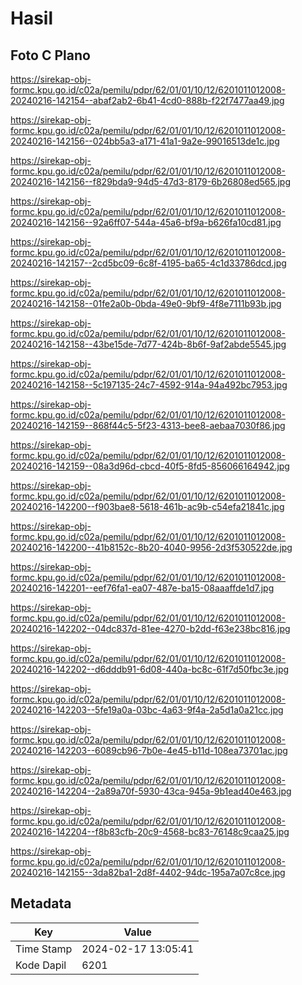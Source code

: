 # Hasil

## Foto C Plano

https://sirekap-obj-formc.kpu.go.id/c02a/pemilu/pdpr/62/01/01/10/12/6201011012008-20240216-142154--abaf2ab2-6b41-4cd0-888b-f22f7477aa49.jpg

https://sirekap-obj-formc.kpu.go.id/c02a/pemilu/pdpr/62/01/01/10/12/6201011012008-20240216-142156--024bb5a3-a171-41a1-9a2e-99016513de1c.jpg

https://sirekap-obj-formc.kpu.go.id/c02a/pemilu/pdpr/62/01/01/10/12/6201011012008-20240216-142156--f829bda9-94d5-47d3-8179-6b26808ed565.jpg

https://sirekap-obj-formc.kpu.go.id/c02a/pemilu/pdpr/62/01/01/10/12/6201011012008-20240216-142156--92a6ff07-544a-45a6-bf9a-b626fa10cd81.jpg

https://sirekap-obj-formc.kpu.go.id/c02a/pemilu/pdpr/62/01/01/10/12/6201011012008-20240216-142157--2cd5bc09-6c8f-4195-ba65-4c1d33786dcd.jpg

https://sirekap-obj-formc.kpu.go.id/c02a/pemilu/pdpr/62/01/01/10/12/6201011012008-20240216-142158--01fe2a0b-0bda-49e0-9bf9-4f8e7111b93b.jpg

https://sirekap-obj-formc.kpu.go.id/c02a/pemilu/pdpr/62/01/01/10/12/6201011012008-20240216-142158--43be15de-7d77-424b-8b6f-9af2abde5545.jpg

https://sirekap-obj-formc.kpu.go.id/c02a/pemilu/pdpr/62/01/01/10/12/6201011012008-20240216-142158--5c197135-24c7-4592-914a-94a492bc7953.jpg

https://sirekap-obj-formc.kpu.go.id/c02a/pemilu/pdpr/62/01/01/10/12/6201011012008-20240216-142159--868f44c5-5f23-4313-bee8-aebaa7030f86.jpg

https://sirekap-obj-formc.kpu.go.id/c02a/pemilu/pdpr/62/01/01/10/12/6201011012008-20240216-142159--08a3d96d-cbcd-40f5-8fd5-856066164942.jpg

https://sirekap-obj-formc.kpu.go.id/c02a/pemilu/pdpr/62/01/01/10/12/6201011012008-20240216-142200--f903bae8-5618-461b-ac9b-c54efa21841c.jpg

https://sirekap-obj-formc.kpu.go.id/c02a/pemilu/pdpr/62/01/01/10/12/6201011012008-20240216-142200--41b8152c-8b20-4040-9956-2d3f530522de.jpg

https://sirekap-obj-formc.kpu.go.id/c02a/pemilu/pdpr/62/01/01/10/12/6201011012008-20240216-142201--eef76fa1-ea07-487e-ba15-08aaaffde1d7.jpg

https://sirekap-obj-formc.kpu.go.id/c02a/pemilu/pdpr/62/01/01/10/12/6201011012008-20240216-142202--04dc837d-81ee-4270-b2dd-f63e238bc816.jpg

https://sirekap-obj-formc.kpu.go.id/c02a/pemilu/pdpr/62/01/01/10/12/6201011012008-20240216-142202--d6dddb91-6d08-440a-bc8c-61f7d50fbc3e.jpg

https://sirekap-obj-formc.kpu.go.id/c02a/pemilu/pdpr/62/01/01/10/12/6201011012008-20240216-142203--5fe19a0a-03bc-4a63-9f4a-2a5d1a0a21cc.jpg

https://sirekap-obj-formc.kpu.go.id/c02a/pemilu/pdpr/62/01/01/10/12/6201011012008-20240216-142203--6089cb96-7b0e-4e45-b11d-108ea73701ac.jpg

https://sirekap-obj-formc.kpu.go.id/c02a/pemilu/pdpr/62/01/01/10/12/6201011012008-20240216-142204--2a89a70f-5930-43ca-945a-9b1ead40e463.jpg

https://sirekap-obj-formc.kpu.go.id/c02a/pemilu/pdpr/62/01/01/10/12/6201011012008-20240216-142204--f8b83cfb-20c9-4568-bc83-76148c9caa25.jpg

https://sirekap-obj-formc.kpu.go.id/c02a/pemilu/pdpr/62/01/01/10/12/6201011012008-20240216-142155--3da82ba1-2d8f-4402-94dc-195a7a07c8ce.jpg


## Metadata

| Key        | Value               |
| ---------- | ------------------- |
| Time Stamp | 2024-02-17 13:05:41 |
| Kode Dapil | 6201                |



